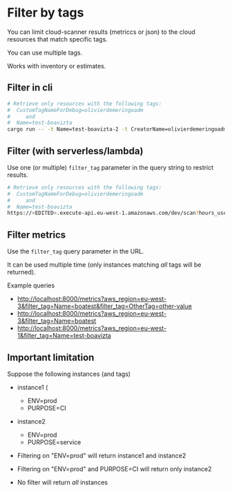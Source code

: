 # Filter by tags

You can limit cloud-scanner results (metriccs or json) to the cloud resources that match specific tags.

You can use multiple tags. 

Works with inventory or estimates.

## Filter in cli

```sh
# Retrieve only resources with the following tags:
#  CustomTagNameForDebug=olivierdemeringoadm
#     and 
#  Name=test-boavizta
cargo run -- -t Name=test-boavizta-2 -t CreatorName=olivierdemeringoadm  inventory| jq
```

## Filter (with serverless/lambda)

Use one (or multiple) `filter_tag` parameter in the query string to restrict results.

```sh
# Retrieve only resources with the following tags:
#  CustomTagNameForDebug=olivierdemeringoadm
#     and 
#  Name=test-boavizta
https://<EDITED>.execute-api.eu-west-1.amazonaws.com/dev/scan?hours_use_time=5&aws_region=eu-west-1&filter_tag=CustomTagNameForDebug=olivierdemeringoadm&filter_tag=Name=test-boavizta
```

## Filter metrics

Use the `filter_tag` query parameter in the URL.

It can be used multiple time (only instances matching _all_ tags will be returned).

Example queries

- <http://localhost:8000/metrics?aws_region=eu-west-3&filter_tag=Name=boatest&filter_tag=OtherTag=other-value>
- <http://localhost:8000/metrics?aws_region=eu-west-3&filter_tag=Name=boatest>
- <http://localhost:8000/metrics?aws_region=eu-west-1&filter_tag=Name=test-boavizta>

## Important limitation

Suppose the following instances (and tags)
- instance1 (
    - ENV=prod
    - PURPOSE=CI
- instance2
  - ENV=prod
  - PURPOSE=service

- Filtering on "ENV=prod" will return instance1 and instance2
- Filtering on "ENV=prod" and PURPOSE=CI will return only instance2
- No filter will return _all_ instances
